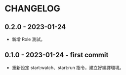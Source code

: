 # CHANGELOG

## 0.2.0 - 2023-01-24
- 新增 Role 測試。

## 0.1.0 - 2023-01-24 - first commit
- 重新設定 start:watch、start:run 指令，建立好編譯環境。
